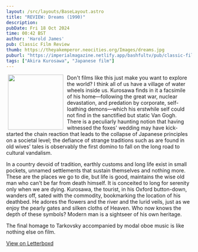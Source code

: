 ```yaml
---
layout: /src/layouts/BaseLayout.astro
title: "REVIEW: Dreams (1990)"
description: 
pubDate: Fri 18 Oct 2024
time: 00:42 BST
author: 'Harold James'
pub: Classic Film Review
thumb: https://theyakemperor.neocities.org/Images/dreams.jpg
puburl: "https://imperialmagazine.netlify.app/bashfultv/pub/classic-film-review"
tags: ["Akira Kurosawa", "Japanese film"]
---
```

<img src="https://theyakemperor.neocities.org/Images/dreams.jpg" style="width:150px;height:auto;float:left;padding-right:10px;padding-left:5px;">

Don't films like this just make you want to explore the world? I think all of us have a village of water wheels inside us. Kurosawa finds in it a facsimile of his home—following the great war, nuclear devastation, and predation by corporate, self-loathing demons—which his erstwhile self could not find in the sanctified but static Van Gogh. There is a peculiarly haunting notion that having witnessed the foxes' wedding may have kick-started the chain reaction that leads to the collapse of Japanese principles on a societal level; the defiance of strange traditions such as are found in old wives' tales is observably the first domino to fall on the long road to cultural vandalism.

In a country devoid of tradition, earthly customs and long life exist in small pockets, unnamed settlements that sustain themselves and nothing more. These are the places we go to die, but life is good, maintains the wise old man who can't be far from death himself. It is conceited to long for serenity only when we are dying. Kurosawa, the tourist, in his Oxford button-down, wanders off, sated with the commodity, bookmarking the location of his deathbed. He adores the flowers and the river and the lurid veils, just as we enjoy the pearly gates and silken cloths of Heaven. Who now knows the depth of these symbols? Modern man is a sightseer of his own heritage.

The final homage to Tarkovsky accompanied by modal oboe music is like nothing else on film.

<a href="https://letterboxd.com/for_you_bruce/film/dreams/" target="_blank" rel="noopener noreferrer">View on Letterboxd</a>